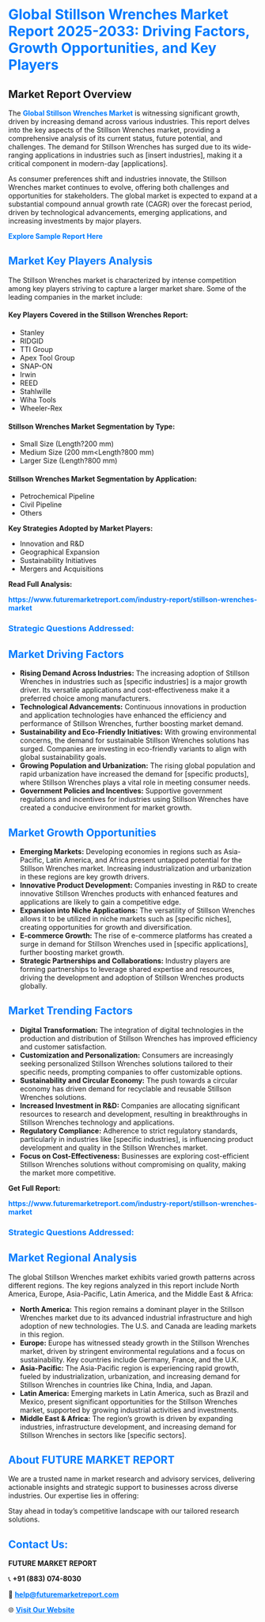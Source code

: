 <h1 style="color: #007BFF;">Global Stillson Wrenches Market Report 2025-2033: Driving Factors, Growth Opportunities, and Key Players</h1>

<section id="overview">
<h2>Market Report Overview</h2>
<p>The <a href="https://www.futuremarketreport.com/industry-report/stillson-wrenches-market" style="color: #007BFF; text-decoration: none;"><strong>Global Stillson Wrenches Market</strong></a> is witnessing significant growth, driven by increasing demand across various industries. This report delves into the key aspects of the Stillson Wrenches market, providing a comprehensive analysis of its current status, future potential, and challenges. The demand for Stillson Wrenches has surged due to its wide-ranging applications in industries such as [insert industries], making it a critical component in modern-day [applications].</p>
<p>As consumer preferences shift and industries innovate, the Stillson Wrenches market continues to evolve, offering both challenges and opportunities for stakeholders. The global market is expected to expand at a substantial compound annual growth rate (CAGR) over the forecast period, driven by technological advancements, emerging applications, and increasing investments by major players.</p>
</section>

<section id="overview">
<p><a href="https://www.futuremarketreport.com/request-sample/reportId=88324" style="color: #007BFF; text-decoration: none;"><strong>Explore Sample Report Here</strong></a></p>
</section>

<section id="key-players">
<h2 style="color: #007BFF;">Market Key Players Analysis</h2>
<p>The Stillson Wrenches market is characterized by intense competition among key players striving to capture a larger market share. Some of the leading companies in the market include:</p>
<h4>Key Players Covered in the Stillson Wrenches Report:</h4>
<ul><li>Stanley</li><li>RIDGID</li><li>TTI Group</li><li>Apex Tool Group</li><li>SNAP-ON</li><li>Irwin</li><li>REED</li><li>Stahlwille</li><li>Wiha Tools</li><li>Wheeler-Rex</li></ul>
<h4>Stillson Wrenches Market Segmentation by Type:</h4>
<ul><li>Small Size (Length?200 mm)</li><li>Medium Size (200 mm&lt;Length?800 mm)</li><li>Larger Size (Length?800 mm)</li></ul>

<h4>Stillson Wrenches Market Segmentation by Application:</h4>
<ul><li>Petrochemical Pipeline</li><li>Civil Pipeline</li><li>Others</li></ul>
<p><strong>Key Strategies Adopted by Market Players:</strong></p>
<ul>
<li>Innovation and R&D</li>
<li>Geographical Expansion</li>
<li>Sustainability Initiatives</li>
<li>Mergers and Acquisitions</li>
</ul>
</section>

<section>
<p><strong>Read Full Analysis: </strong></p><a href="https://www.futuremarketreport.com/industry-report/stillson-wrenches-market" style="color: #007BFF; text-decoration: none;"><strong>https://www.futuremarketreport.com/industry-report/stillson-wrenches-market</strong></a>
<h3 style="color: #007BFF;">Strategic Questions Addressed:</h3>
</section>

<section id="driving-factors">
<h2 style="color: #007BFF;">Market Driving Factors</h2>
<ul>
<li><strong>Rising Demand Across Industries:</strong> The increasing adoption of Stillson Wrenches in industries such as [specific industries] is a major growth driver. Its versatile applications and cost-effectiveness make it a preferred choice among manufacturers.</li>
<li><strong>Technological Advancements:</strong> Continuous innovations in production and application technologies have enhanced the efficiency and performance of Stillson Wrenches, further boosting market demand.</li>
<li><strong>Sustainability and Eco-Friendly Initiatives:</strong> With growing environmental concerns, the demand for sustainable Stillson Wrenches solutions has surged. Companies are investing in eco-friendly variants to align with global sustainability goals.</li>
<li><strong>Growing Population and Urbanization:</strong> The rising global population and rapid urbanization have increased the demand for [specific products], where Stillson Wrenches plays a vital role in meeting consumer needs.</li>
<li><strong>Government Policies and Incentives:</strong> Supportive government regulations and incentives for industries using Stillson Wrenches have created a conducive environment for market growth.</li>
</ul>
</section>

<section id="growth-opportunities">
<h2 style="color: #007BFF;">Market Growth Opportunities</h2>
<ul>
<li><strong>Emerging Markets:</strong> Developing economies in regions such as Asia-Pacific, Latin America, and Africa present untapped potential for the Stillson Wrenches market. Increasing industrialization and urbanization in these regions are key growth drivers.</li>
<li><strong>Innovative Product Development:</strong> Companies investing in R&D to create innovative Stillson Wrenches products with enhanced features and applications are likely to gain a competitive edge.</li>
<li><strong>Expansion into Niche Applications:</strong> The versatility of Stillson Wrenches allows it to be utilized in niche markets such as [specific niches], creating opportunities for growth and diversification.</li>
<li><strong>E-commerce Growth:</strong> The rise of e-commerce platforms has created a surge in demand for Stillson Wrenches used in [specific applications], further boosting market growth.</li>
<li><strong>Strategic Partnerships and Collaborations:</strong> Industry players are forming partnerships to leverage shared expertise and resources, driving the development and adoption of Stillson Wrenches products globally.</li>
</ul>
</section>

<section id="trending-factors">
<h2 style="color: #007BFF;">Market Trending Factors</h2>
<ul>
<li><strong>Digital Transformation:</strong> The integration of digital technologies in the production and distribution of Stillson Wrenches has improved efficiency and customer satisfaction.</li>
<li><strong>Customization and Personalization:</strong> Consumers are increasingly seeking personalized Stillson Wrenches solutions tailored to their specific needs, prompting companies to offer customizable options.</li>
<li><strong>Sustainability and Circular Economy:</strong> The push towards a circular economy has driven demand for recyclable and reusable Stillson Wrenches solutions.</li>
<li><strong>Increased Investment in R&D:</strong> Companies are allocating significant resources to research and development, resulting in breakthroughs in Stillson Wrenches technology and applications.</li>
<li><strong>Regulatory Compliance:</strong> Adherence to strict regulatory standards, particularly in industries like [specific industries], is influencing product development and quality in the Stillson Wrenches market.</li>
<li><strong>Focus on Cost-Effectiveness:</strong> Businesses are exploring cost-efficient Stillson Wrenches solutions without compromising on quality, making the market more competitive.</li>
</ul>
</section>

<section>
<p><strong>Get Full Report: </strong></p><a href="https://www.futuremarketreport.com/industry-report/stillson-wrenches-market" style="color: #007BFF; text-decoration: none;"><strong>https://www.futuremarketreport.com/industry-report/stillson-wrenches-market</strong></a>
<h3 style="color: #007BFF;">Strategic Questions Addressed:</h3>
</section>


<section id="regional-analysis">
<h2 style="color: #007BFF;">Market Regional Analysis</h2>
<p>The global Stillson Wrenches market exhibits varied growth patterns across different regions. The key regions analyzed in this report include North America, Europe, Asia-Pacific, Latin America, and the Middle East & Africa:</p>
<ul>
<li><strong>North America:</strong> This region remains a dominant player in the Stillson Wrenches market due to its advanced industrial infrastructure and high adoption of new technologies. The U.S. and Canada are leading markets in this region.</li>
<li><strong>Europe:</strong> Europe has witnessed steady growth in the Stillson Wrenches market, driven by stringent environmental regulations and a focus on sustainability. Key countries include Germany, France, and the U.K.</li>
<li><strong>Asia-Pacific:</strong> The Asia-Pacific region is experiencing rapid growth, fueled by industrialization, urbanization, and increasing demand for Stillson Wrenches in countries like China, India, and Japan.</li>
<li><strong>Latin America:</strong> Emerging markets in Latin America, such as Brazil and Mexico, present significant opportunities for the Stillson Wrenches market, supported by growing industrial activities and investments.</li>
<li><strong>Middle East & Africa:</strong> The region’s growth is driven by expanding industries, infrastructure development, and increasing demand for Stillson Wrenches in sectors like [specific sectors].</li>
</ul>
</section>

<footer>
<h2 style="color: #007BFF;">About FUTURE MARKET REPORT</h2>
<p>We are a trusted name in market research and advisory services, delivering actionable insights and strategic support to businesses across diverse industries. Our expertise lies in offering:</p>

<p>Stay ahead in today’s competitive landscape with our tailored research solutions.</p>

<h2 style="color: #007BFF;">Contact Us:</h2>
<p><strong>FUTURE MARKET REPORT</strong></p>
<p>📞 <strong>+91 (883) 074-8030</strong></p>
<p>📧 <strong><a href="mailto:help@futuremarketreport.com" style="color: #007BFF;">help@futuremarketreport.com</a></strong></p>
<p>🌐 <strong><a href="https://www.futuremarketreport.com/" style="color: #007BFF;">Visit Our Website</a></strong></p>
</footer>